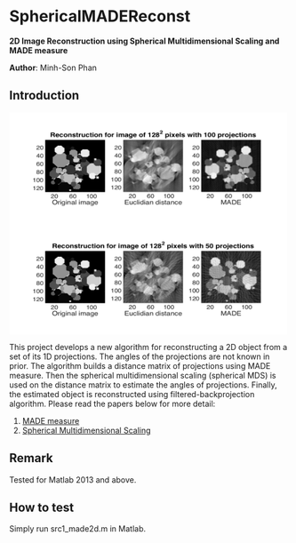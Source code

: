 # SphericalMADEReconst

**2D Image Reconstruction using Spherical Multidimensional Scaling and MADE measure**

**Author**: Minh-Son Phan

## Introduction

<img src="result/128px_100prjs.png" width="500" height="200" align="center"/>
<img src="result/128px_50prjs.png" width="500" height="200" align="center"/>

This project develops a new algorithm for reconstructing a 2D object from a set of its 1D projections. 
The angles of the projections are not known in prior.
The algorithm builds a distance matrix of projections using MADE measure. 
Then the spherical multidimensional scaling (spherical MDS) is used on the distance matrix to estimate the angles of projections.
Finally, the estimated object is reconstructed using filtered-backprojection algorithm.
Please read the papers below for more detail:

1. [MADE measure](http://ieeexplore.ieee.org/xpl/articleDetails.jsp?arnumber=7025348)
2. [Spherical Multidimensional Scaling](http://www.ncbi.nlm.nih.gov/pmc/articles/PMC2898708/)

## Remark 

Tested for Matlab 2013 and above.
 
## How to test

Simply run src1_made2d.m in Matlab.

